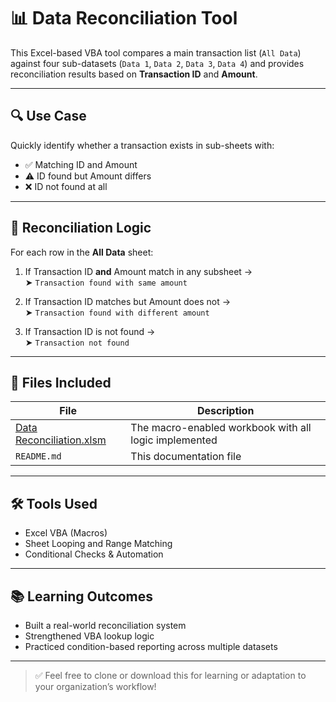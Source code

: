 # 📊 Data Reconciliation Tool

This Excel-based VBA tool compares a main transaction list (`All Data`) against four sub-datasets (`Data 1`, `Data 2`, `Data 3`, `Data 4`) and provides reconciliation results based on **Transaction ID** and **Amount**.

---

## 🔍 Use Case

Quickly identify whether a transaction exists in sub-sheets with:
- ✅ Matching ID and Amount
- ⚠️ ID found but Amount differs
- ❌ ID not found at all

---

## 🔁 Reconciliation Logic

For each row in the **All Data** sheet:
1. If Transaction ID **and** Amount match in any subsheet →  
   ➤ `Transaction found with same amount`

2. If Transaction ID matches but Amount does not →  
   ➤ `Transaction found with different amount`

3. If Transaction ID is not found →  
   ➤ `Transaction not found`

---

## 📄 Files Included

| File | Description |
|------|-------------|
| [Data Reconciliation.xlsm](https://github.com/RamKarthi-Data-Analyst/data-reconciliation-tool/blob/main/Data%2BReconciliation.xlsm) | The macro-enabled workbook with all logic implemented |
| `README.md` | This documentation file |

---

## 🛠 Tools Used
- Excel VBA (Macros)
- Sheet Looping and Range Matching
- Conditional Checks & Automation

---

## 📚 Learning Outcomes
- Built a real-world reconciliation system
- Strengthened VBA lookup logic
- Practiced condition-based reporting across multiple datasets

---

> ✅ Feel free to clone or download this for learning or adaptation to your organization’s workflow!

